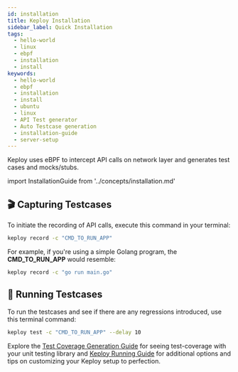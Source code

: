 ```yaml
---
id: installation
title: Keploy Installation
sidebar_label: Quick Installation
tags:
  - hello-world
  - linux
  - ebpf
  - installation
  - install
keywords:
  - hello-world
  - ebpf
  - installation
  - install
  - ubuntu
  - linux
  - API Test generator
  - Auto Testcase generation
  - installation-guide
  - server-setup
---
```


Keploy uses eBPF to intercept API calls on network layer and generates test cases and mocks/stubs.

import InstallationGuide from '../concepts/installation.md'

<InstallationGuide/>

## 🎬 Capturing Testcases

To initiate the recording of API calls, execute this command in your terminal:

```bash
keploy record -c "CMD_TO_RUN_APP"
```

For example, if you're using a simple Golang program, the **CMD_TO_RUN_APP** would resemble:

```bash
keploy record -c "go run main.go"
```

## 🏃 Running Testcases

To run the testcases and see if there are any regressions introduced, use this terminal command:

```bash
keploy test -c "CMD_TO_RUN_APP" --delay 10
```

Explore the [Test Coverage Generation Guide](https://keploy.io/docs/server/sdk-installation/go/) for seeing test-coverage with your unit testing library and [Keploy Running Guide](https://keploy.io/docs/running-keploy/configuration-file/) for additional options and tips on customizing your Keploy setup to perfection.
